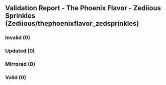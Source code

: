## Validation Report - The Phoenix Flavor - Zediious Sprinkles (Zediious/thephoenixflavor_zedsprinkles)


### Invalid (0)
### Updated (0)
### Mirrored (0)
### Valid (0)
